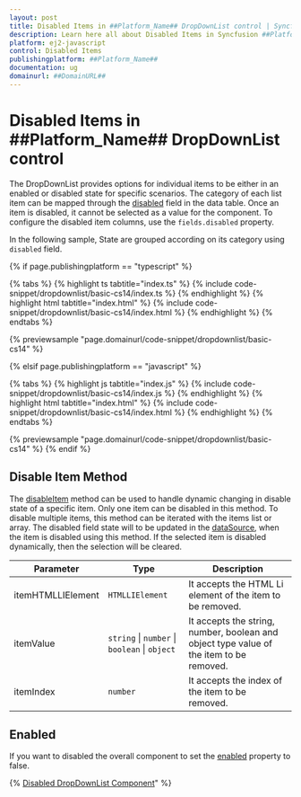 ```yaml
---
layout: post
title: Disabled Items in ##Platform_Name## DropDownList control | Syncfusion
description: Learn here all about Disabled Items in Syncfusion ##Platform_Name## DropDownList control of Syncfusion Essential JS 2 and more.
platform: ej2-javascript
control: Disabled Items 
publishingplatform: ##Platform_Name##
documentation: ug
domainurl: ##DomainURL##
---
```


# Disabled Items in ##Platform_Name## DropDownList control

The DropDownList provides options for individual items to be either in an enabled or disabled state for specific scenarios. The category of each list item can be mapped through the [disabled](../api/drop-down-list/#fields) field in the data table. Once an item is disabled, it cannot be selected as a value for the component. To configure the disabled item columns, use the `fields.disabled` property.

In the following sample, State are grouped according on its category using `disabled` field.

{% if page.publishingplatform == "typescript" %}

 {% tabs %}
{% highlight ts tabtitle="index.ts" %}
{% include code-snippet/dropdownlist/basic-cs14/index.ts %}
{% endhighlight %}
{% highlight html tabtitle="index.html" %}
{% include code-snippet/dropdownlist/basic-cs14/index.html %}
{% endhighlight %}
{% endtabs %}
        
{% previewsample "page.domainurl/code-snippet/dropdownlist/basic-cs14" %}

{% elsif page.publishingplatform == "javascript" %}

{% tabs %}
{% highlight js tabtitle="index.js" %}
{% include code-snippet/dropdownlist/basic-cs14/index.js %}
{% endhighlight %}
{% highlight html tabtitle="index.html" %}
{% include code-snippet/dropdownlist/basic-cs14/index.html %}
{% endhighlight %}
{% endtabs %}

{% previewsample "page.domainurl/code-snippet/dropdownlist/basic-cs14" %}
{% endif %}

## Disable Item Method

The [disableItem](../api/drop-down-list/#disableItem) method can be used to handle dynamic changing in disable state of a specific item. Only one item can be disabled in this method. To disable multiple items, this method can be iterated with the items list or array. The disabled field state will to be updated in the [dataSource](../api/drop-down-list/#datasource), when the item is disabled using this method. If the selected item is disabled dynamically, then the selection will be cleared.

| Parameter | Type | Description |
|------|------|------|
| itemHTMLLIElement |  <code>HTMLLIElement</code> |  It accepts the HTML Li element of the item to be removed.  |
| itemValue | <code>string</code> \| <code>number</code> \| <code>boolean</code> \| <code>object</code> | It accepts the string, number, boolean and object type value of the item to be removed. |
| itemIndex | <code>number</code> | It accepts the index of the item to be removed. |

## Enabled

If you want to disabled the overall component to set the [enabled](../api/drop-down-list/#enabled) property to false.

{% [Disabled DropDownList Component](././images/dropdownlist-disable.png)" %}